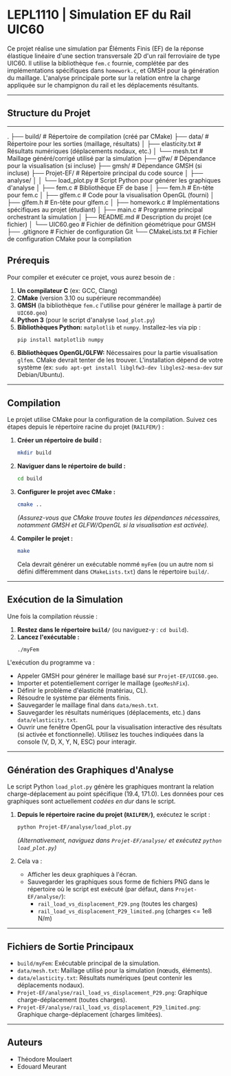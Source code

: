 # LEPL1110 | Simulation EF du Rail UIC60

Ce projet réalise une simulation par Éléments Finis (EF) de la réponse élastique linéaire d'une section transversale 2D d'un rail ferroviaire de type UIC60. Il utilise la bibliothèque `fem.c` fournie, complétée par des implémentations spécifiques dans `homework.c`, et GMSH pour la génération du maillage. L'analyse principale porte sur la relation entre la charge appliquée sur le champignon du rail et les déplacements résultants.

---

## Structure du Projet
---

.
├── build/                      # Répertoire de compilation (créé par CMake)
├── data/                       # Répertoire pour les sorties (maillage, résultats)
│ ├── elasticity.txt            # Résultats numériques (déplacements nodaux, etc.)
│ └── mesh.txt                  # Maillage généré/corrigé utilisé par la simulation
├── glfw/                       # Dépendance pour la visualisation (si incluse)
├── gmsh/                       # Dépendance GMSH (si incluse)
├── Projet-EF/                  # Répertoire principal du code source
│ ├── analyse/
│ │ └── load_plot.py            # Script Python pour générer les graphiques d'analyse
│ ├── fem.c                     # Bibliothèque EF de base
│ ├── fem.h                     # En-tête pour fem.c
│ ├── glfem.c                   # Code pour la visualisation OpenGL (fourni)
│ ├── glfem.h                   # En-tête pour glfem.c
│ ├── homework.c                # Implémentations spécifiques au projet (étudiant)
│ ├── main.c                    # Programme principal orchestrant la simulation
│ ├── README.md                 # Description du projet (ce fichier)
│ └── UIC60.geo                 # Fichier de définition géométrique pour GMSH
├── .gitignore                  # Fichier de configuration Git
└── CMakeLists.txt              # Fichier de configuration CMake pour la compilation

## Prérequis

Pour compiler et exécuter ce projet, vous aurez besoin de :

1.  **Un compilateur C** (ex: GCC, Clang)
2.  **CMake** (version 3.10 ou supérieure recommandée)
3.  **GMSH** (la bibliothèque `fem.c` l'utilise pour générer le maillage à partir de `UIC60.geo`)
4.  **Python 3** (pour le script d'analyse `load_plot.py`)
5.  **Bibliothèques Python:** `matplotlib` et `numpy`. Installez-les via pip :
    ```bash
    pip install matplotlib numpy
    ```
6.  **Bibliothèques OpenGL/GLFW:** Nécessaires pour la partie visualisation `glfem`. CMake devrait tenter de les trouver. L'installation dépend de votre système (ex: `sudo apt-get install libglfw3-dev libgles2-mesa-dev` sur Debian/Ubuntu).

---

## Compilation

Le projet utilise CMake pour la configuration de la compilation. Suivez ces étapes depuis le répertoire racine du projet (`RAILFEM/`) :

1.  **Créer un répertoire de build :**
    ```bash
    mkdir build
    ```

2.  **Naviguer dans le répertoire de build :**
    ```bash
    cd build
    ```

3.  **Configurer le projet avec CMake :**
    ```bash
    cmake ..
    ```
    *(Assurez-vous que CMake trouve toutes les dépendances nécessaires, notamment GMSH et GLFW/OpenGL si la visualisation est activée).*

4.  **Compiler le projet :**
    ```bash
    make
    ```
    Cela devrait générer un exécutable nommé `myFem` (ou un autre nom si défini différemment dans `CMakeLists.txt`) dans le répertoire `build/`.

---

## Exécution de la Simulation

Une fois la compilation réussie :

1.  **Restez dans le répertoire `build/`** (ou naviguez-y : `cd build`).
2.  **Lancez l'exécutable :**
    ```bash
    ./myFem
    ```

L'exécution du programme va :
*   Appeler GMSH pour générer le maillage basé sur `Projet-EF/UIC60.geo`.
*   Importer et potentiellement corriger le maillage (`geoMeshFix`).
*   Définir le problème d'élasticité (matériau, CL).
*   Résoudre le système par éléments finis.
*   Sauvegarder le maillage final dans `data/mesh.txt`.
*   Sauvegarder les résultats numériques (déplacements, etc.) dans `data/elasticity.txt`.
*   Ouvrir une fenêtre OpenGL pour la visualisation interactive des résultats (si activée et fonctionnelle). Utilisez les touches indiquées dans la console (V, D, X, Y, N, ESC) pour interagir.

---

## Génération des Graphiques d'Analyse

Le script Python `load_plot.py` génère les graphiques montrant la relation charge-déplacement au point spécifique (19.4, 171.0). Les données pour ces graphiques sont actuellement *codées en dur* dans le script.

1.  **Depuis le répertoire racine du projet (`RAILFEM/`)**, exécutez le script :
    ```bash
    python Projet-EF/analyse/load_plot.py
    ```
    *(Alternativement, naviguez dans `Projet-EF/analyse/` et exécutez `python load_plot.py`)*

2.  Cela va :
    *   Afficher les deux graphiques à l'écran.
    *   Sauvegarder les graphiques sous forme de fichiers PNG dans le répertoire où le script est exécuté (par défaut, dans `Projet-EF/analyse/`):
        *   `rail_load_vs_displacement_P29.png` (toutes les charges)
        *   `rail_load_vs_displacement_P29_limited.png` (charges <= 1e8 N/m)

---

## Fichiers de Sortie Principaux

*   `build/myFem`: Exécutable principal de la simulation.
*   `data/mesh.txt`: Maillage utilisé pour la simulation (nœuds, éléments).
*   `data/elasticity.txt`: Résultats numériques (peut contenir les déplacements nodaux).
*   `Projet-EF/analyse/rail_load_vs_displacement_P29.png`: Graphique charge-déplacement (toutes charges).
*   `Projet-EF/analyse/rail_load_vs_displacement_P29_limited.png`: Graphique charge-déplacement (charges limitées).

---

## Auteurs

*   Théodore Moulaert
*   Edouard Meurant